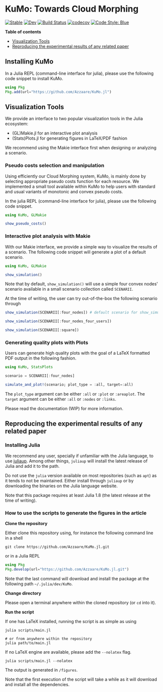 # KuMo: Towards Cloud Morphing

[![Stable](https://img.shields.io/badge/docs-stable-blue.svg)](https://Azzaare.github.io/KuMo.jl/stable)
[![Dev](https://img.shields.io/badge/docs-dev-blue.svg)](https://Azzaare.github.io/KuMo.jl/dev)
[![Build Status](https://github.com/Azzaare/KuMo.jl/actions/workflows/CI.yml/badge.svg?branch=main)](https://github.com/Azzaare/KuMo.jl/actions/workflows/CI.yml?query=branch%3Amain)
[![codecov](https://codecov.io/gh/Azzaare/KuMo.jl/branch/main/graph/badge.svg?token=rlJUxj3NkP)](https://codecov.io/gh/Azzaare/KuMo.jl)
[![Code Style: Blue](https://img.shields.io/badge/code%20style-blue-4495d1.svg)](https://github.com/invenia/BlueStyle)
<!-- [![ColPrac: Contributor's Guide on Collaborative Practices for Community Packages](https://img.shields.io/badge/ColPrac-Contributor's%20Guide-blueviolet)](https://github.com/SciML/ColPrac) -->
<!-- [![PkgEval](https://JuliaCI.github.io/NanosoldierReports/pkgeval_badges/K/KuMo.svg)](https://JuliaCI.github.io/NanosoldierReports/pkgeval_badges/report.html) -->

**Table of contents**

- [Visualization Tools](https://github.com/Azzaare/KuMo.jl#visualization-tools)
- [Reproducing the experimental results of any related paper](https://github.com/Azzaare/KuMo.jl#reproducing-the-experimental-results-of-any-related-paper)

## Installing KuMo

In a Julia REPL (command-line interface for julia), please use the following code snippet to install KuMo.

```julia
using Pkg
Pkg.add(url="https://github.com/Azzaare/KuMo.jl")
```

## Visualization Tools

We provide an interface to two popular visualization tools in the Julia ecosystem:

- (GL)Makie.jl for an interactive plot analysis
- (Stats)Plots.jl for generating figures in LaTeX/PDF fashion

We recommend using the Makie interface first when designing or analyzing a scenario.

### Pseudo costs selection and manipulation

Using efficiently our Cloud Morphing system, KuMo, is mainly done by selecting appropriate pseudo costs function for each resource. We implemented a small tool available within KuMo to help users with standard and usual variants of monotonic and convex pseudo costs.

In the julia REPL (command-line interface for julia), please use the following code snippet.

```julia
using KuMo, GLMakie

show_pseudo_costs()
```

### Interactive plot analysis with Makie

With our Makie interface, we provide a simple way to visualize the results of a scenario. The following code snippet will generate a plot of a default scenario.

```julia
using KuMo, GLMakie

show_simulation()
```

Note that by default, `show_simulation()` will use a simple four convex nodes' scenario available in a small scenario collection called `SCENARII`.

At the time of writing, the user can try out-of-the-box the following scenario through

```julia
show_simulation(SCENARII[:four_nodes]) # default scenario for show_simulation()

show_simulation(SCENARII[:four_nodes_four_users])

show_simulation(SCENARII[:square])
```

### Generating quality plots with Plots

Users can generate high quality plots with the goal of a LaTeX formatted PDF output in the following fashion.

```julia
using KuMo, StatsPlots

scenario = SCENARII[:four_nodes]

simulate_and_plot!(scenario; plot_type = :all, target=:all)
```

The `plot_type` argument can be either `:all` or `:plot` or `:areaplot`. The `target` argument can be either `:all` or `:nodes` or `:links`.

Please read the documentation (WIP) for more information.

## Reproducing the experimental results of any related paper

### Installing Julia

We recommend any user, specially if unfamiliar with the Julia language, to use [juliaup](https://github.com/JuliaLang/juliaup). Among other things, `juliaup` will install the latest release of Julia and add it to the path.

Do not use the `julia` version available on most repositories (such as `apt`) as it tends to not be maintained. Either install through `juliaup` or by downloading the binaries on the Julia language website.

Note that this package requires at least Julia 1.8 (the latest release at the time of writing).

### How to use the scripts to generate the figures in the article

**Clone the repository**

Either clone this repository using, for instance the following command line in a shell

```shell
git clone https://github.com/Azzaare/KuMo.jl.git
```

or in a Julia REPL

```julia
using Pkg
Pkg.develop(url="https://github.com/Azzaare/KuMo.jl.git")
```

Note that the last command will download and install the package at the following path `~/.julia/dev/KuMo`.

**Change directory**

Please open a terminal anywhere within the cloned repository (or `cd` into it).

**Run the script**

If one has LaTeX installed, running the script is as simple as using

```shell
julia scripts/main.jl

# or from anywhere within the repository
julia path/to/main.jl
```

If no LaTeX engine are available, please add the `--nolatex` flag.

```shell
julia scripts/main.jl --nolatex
```

The output is generated in `/figures`.

Note that the first execution of the script will take a while as it will download and install all the dependencies.

<!-- ## Citing

See [`CITATION.bib`](CITATION.bib) for the relevant reference(s). -->
